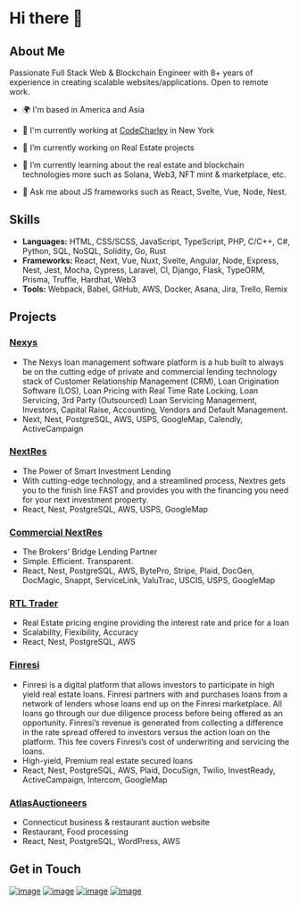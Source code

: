# Hi there 👋

## About Me

Passionate Full Stack Web & Blockchain Engineer with 8+ years of experience in creating scalable websites/applications. Open to remote work.

- 🌍 I'm based in America and Asia
- 🏢 I'm currently working at [CodeCharley](https://codecharley.com/) in New York
- 🔭 I’m currently working on Real Estate projects

- 🌱 I’m currently learning about the real estate and blockchain technologies more such as Solana, Web3, NFT mint & marketplace, etc.
- 💬 Ask me about JS frameworks such as React, Svelte, Vue, Node, Nest.

## Skills

- **Languages:** HTML, CSS/SCSS, JavaScript, TypeScript, PHP, C/C++, C#, Python, SQL, NoSQL, Solidity, Go, Rust
- **Frameworks:** React, Next, Vue, Nuxt, Svelte, Angular, Node, Express, Nest, Jest, Mocha, Cypress, Laravel, CI, Django, Flask, TypeORM, Prisma, Truffle, Hardhat, Web3
- **Tools:** Webpack, Babel, GitHub, AWS, Docker, Asana, Jira, Trello, Remix

## Projects

### [Nexys](https://www.nexys.com/)
- The Nexys loan management software platform is a hub built to always be on the cutting edge of private and commercial lending technology stack of Customer Relationship Management (CRM), Loan Origination Software (LOS), Loan Pricing with Real Time Rate Locking, Loan Servicing, 3rd Party (Outsourced) Loan Servicing Management, Investors, Capital Raise, Accounting, Vendors and Default Management.
- Next, Nest, PostgreSQL, AWS, USPS, GoogleMap, Calendly, ActiveCampaign

### [NextRes](https://www.nextres.com/)
- The Power of Smart Investment Lending
- With cutting-edge technology, and a streamlined process, Nextres gets you to the finish line FAST and provides you with the financing you need for your next investment property.
- React, Nest, PostgreSQL, AWS, USPS, GoogleMap

### [Commercial NextRes](https://commercial.nextres.com/)
- The Brokers' Bridge Lending Partner
- Simple. Efficient. Transparent.
- React, Nest, PostgreSQL, AWS, BytePro, Stripe, Plaid, DocGen, DocMagic, Snappt, ServiceLink, ValuTrac, USCIS, USPS, GoogleMap

### [RTL Trader](https://rtltrader.com/)
- Real Estate pricing engine providing the interest rate and price for a loan
- Scalability, Flexibility, Accuracy
- React, Nest, PostgreSQL, AWS

### [Finresi](https://www.finresi.com/)
- Finresi is a digital platform that allows investors to participate in high yield real estate loans. Finresi partners with and purchases loans from a network of lenders whose loans end up on the Finresi marketplace. All loans go through our due diligence process before being offered as an opportunity. Finresi’s revenue is generated from collecting a difference in the rate spread offered to investors versus the action loan on the platform. This fee covers Finresi’s cost of underwriting and servicing the loans.
- High-yield, Premium real estate secured loans
- React, Nest, PostgreSQL, AWS, Plaid, DocuSign, Twilio, InvestReady, ActiveCampaign, Intercom, GoogleMap

### [AtlasAuctioneers](https://www.atlasauctioneers.com/)
- Connecticut business & restaurant auction website
- Restaurant, Food processing
- React, Nest, PostgreSQL, WordPress, AWS
  
## Get in Touch

[![image](https://img.shields.io/badge/Gmail-red?style=for-the-badge&logo=gmail&logoColor=white)](mailto:james@finresi.com)
[![image](https://img.shields.io/badge/Skype-0078d4?style=for-the-badge&logo=skype&logoColor=white)](https://join.skype.com/invite/FtSUhsqCLYeZ)
[![image](https://img.shields.io/badge/Telegram-3390ec?style=for-the-badge&logo=telegram&logoColor=white)](https://t.me/@nightfury0109)
[![image](https://img.shields.io/badge/Discord-7289DA?style=for-the-badge&logo=discord&logoColor=white)](https://discordapp.com/users/Awesome#5756) 
